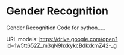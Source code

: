 # Gender Recognition
Gender Recognition Code for python.....

URL models:
https://drive.google.com/open?id=1w5tt652Z_m3qN9hxkykcBdkxkmZ42-_g
